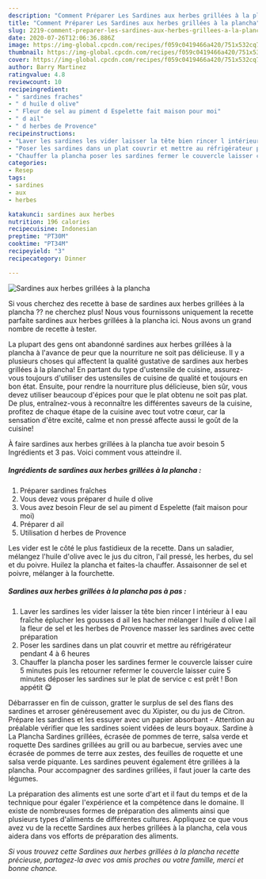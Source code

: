 ```yaml
---
description: "Comment Préparer Les Sardines aux herbes grillées à la plancha"
title: "Comment Préparer Les Sardines aux herbes grillées à la plancha"
slug: 2219-comment-preparer-les-sardines-aux-herbes-grillees-a-la-plancha
date: 2020-07-26T12:06:36.886Z
image: https://img-global.cpcdn.com/recipes/f059c0419466a420/751x532cq70/sardines-aux-herbes-grillees-a-la-plancha-photo-principale-de-la-recette.jpg
thumbnail: https://img-global.cpcdn.com/recipes/f059c0419466a420/751x532cq70/sardines-aux-herbes-grillees-a-la-plancha-photo-principale-de-la-recette.jpg
cover: https://img-global.cpcdn.com/recipes/f059c0419466a420/751x532cq70/sardines-aux-herbes-grillees-a-la-plancha-photo-principale-de-la-recette.jpg
author: Barry Martinez
ratingvalue: 4.8
reviewcount: 10
recipeingredient:
- " sardines fraches"
- " d huile d olive"
- " Fleur de sel au piment d Espelette fait maison pour moi"
- " d ail"
- " d herbes de Provence"
recipeinstructions:
- "Laver les sardines les vider laisser la tête bien rincer l intérieur à l eau fraîche éplucher les gousses d ail les hacher mélanger l huile d olive l ail la fleur de sel et les herbes de Provence masser les sardines avec cette préparation"
- "Poser les sardines dans un plat couvrir et mettre au réfrigérateur pendant 4 à 6 heures"
- "Chauffer la plancha poser les sardines fermer le couvercle laisser cuire 5 minutes puis les retourner refermer le couvercle laisser cuire 5 minutes déposer les sardines sur le plat de service c est prêt ! Bon appétit 😋"
categories:
- Resep
tags:
- sardines
- aux
- herbes

katakunci: sardines aux herbes 
nutrition: 196 calories
recipecuisine: Indonesian
preptime: "PT30M"
cooktime: "PT34M"
recipeyield: "3"
recipecategory: Dinner

---
```



![Sardines aux herbes grillées à la plancha](https://img-global.cpcdn.com/recipes/f059c0419466a420/751x532cq70/sardines-aux-herbes-grillees-a-la-plancha-photo-principale-de-la-recette.jpg)

Si vous cherchez des recette à base de sardines aux herbes grillées à la plancha ?? ne cherchez plus! Nous vous fournissons uniquement la recette parfaite sardines aux herbes grillées à la plancha ici. Nous avons un grand nombre de recette à tester.

La plupart des gens ont abandonné sardines aux herbes grillées à la plancha à l'avance de peur que la nourriture ne soit pas délicieuse. Il y a plusieurs choses qui affectent la qualité gustative de sardines aux herbes grillées à la plancha! En partant du type d'ustensile de cuisine, assurez-vous toujours d'utiliser des ustensiles de cuisine de qualité et toujours en bon état. Ensuite, pour rendre la nourriture plus délicieuse, bien sûr, vous devez utiliser beaucoup d'épices pour que le plat obtenu ne soit pas plat. De plus, entraînez-vous à reconnaître les différentes saveurs de la cuisine, profitez de chaque étape de la cuisine avec tout votre cœur, car la sensation d'être excité, calme et non pressé affecte aussi le goût de la cuisine!

<!--inarticleads1-->

À faire sardines aux herbes grillées à la plancha tue avoir besoin 5 Ingrédients et 3 pas. Voici comment vous atteindre il.

##### Ingrédients de sardines aux herbes grillées à la plancha :

1. Préparer  sardines fraîches
1. Vous devez vous préparer  d huile d olive
1. Vous avez besoin  Fleur de sel au piment d Espelette (fait maison pour moi)
1. Préparer  d ail
1. Utilisation  d herbes de Provence


Les vider est le côté le plus fastidieux de la recette. Dans un saladier, mélangez l&#39;huile d&#39;olive avec le jus du citron, l&#39;ail pressé, les herbes, du sel et du poivre. Huilez la plancha et faites-la chauffer. Assaisonner de sel et poivre, mélanger à la fourchette. 

<!--inarticleads2-->

##### Sardines aux herbes grillées à la plancha pas à pas :

1. Laver les sardines les vider laisser la tête bien rincer l intérieur à l eau fraîche éplucher les gousses d ail les hacher mélanger l huile d olive l ail la fleur de sel et les herbes de Provence masser les sardines avec cette préparation
1. Poser les sardines dans un plat couvrir et mettre au réfrigérateur pendant 4 à 6 heures
1. Chauffer la plancha poser les sardines fermer le couvercle laisser cuire 5 minutes puis les retourner refermer le couvercle laisser cuire 5 minutes déposer les sardines sur le plat de service c est prêt ! Bon appétit 😋


Débarrasser en fin de cuisson, gratter le surplus de sel des flans des sardines et arroser généreusement avec du Xipister, ou du jus de Citron. Prépare les sardines et les essuyer avec un papier absorbant - Attention au préalable vérifier que les sardines soient vidées de leurs boyaux. Sardine à La Plancha Sardines grillées, écrasée de pommes de terre, salsa verde et roquette Des sardines grillées au grill ou au barbecue, servies avec une écrasée de pommes de terre aux zestes, des feuilles de roquette et une salsa verde piquante. Les sardines peuvent également être grillées à la plancha. Pour accompagner des sardines grillées, il faut jouer la carte des légumes. 

<!--inarticleads1-->

<p>
La préparation des aliments est une sorte d'art et il faut du temps et de la technique pour égaler l'expérience et la compétence dans le domaine. Il existe de nombreuses formes de préparation des aliments ainsi que plusieurs types d'aliments de différentes cultures. Appliquez ce que vous avez vu de la recette Sardines aux herbes grillées à la plancha, cela vous aidera dans vos efforts de préparation des aliments.
</p>

<p>
<i>Si vous trouvez cette Sardines aux herbes grillées à la plancha recette précieuse, partagez-la avec vos amis proches ou votre famille, merci et bonne chance.</i>
</p>
